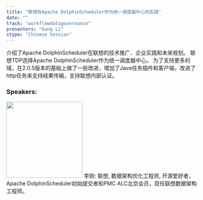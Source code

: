 ```yaml
---
title: "联想将Apache DolphinScheduler作为统一调度器中心的实践"
date: "" 
track: "workflowdatagovernance"
presenters: "Gang Li"
stype: "Chinese Session"
---
```

介绍了Apache DolphinScheduler在联想的技术推广、企业实践和未来规划。
联想TDP选择Apache DolphinScheduler作为统一调度器中心。
为了支持更多的域，在2.0.5版本的基础上做了一些改进，增加了Java任务插件和客户端，改进了http任务来支持结果传输，支持联想内部认证。
 ### Speakers: 
 <img src="images/speaker/1162.png" width="200" />
 李刚: 联想, 数据架构优化工程师, 开源爱好者，Apache DolphinScheduler初始提交者和PMC
ALC北京会员，现任联想数据架构工程师。
 